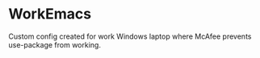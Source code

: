 # WorkEmacs
Custom config created for work Windows laptop where McAfee prevents use-package from working.
